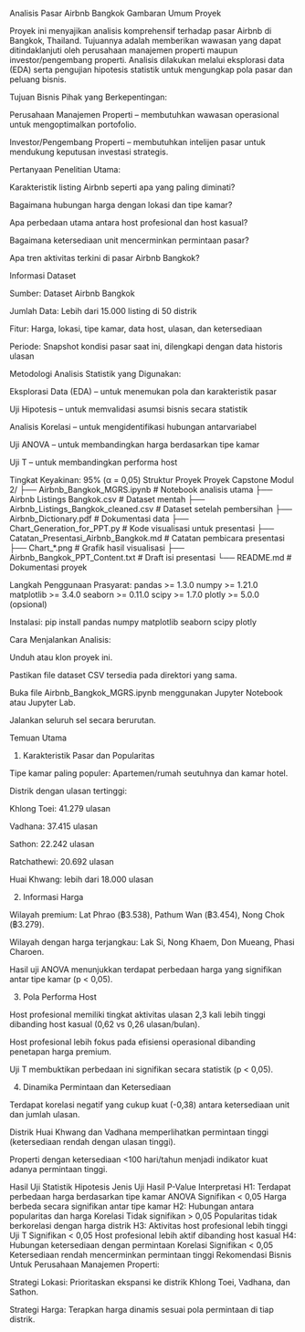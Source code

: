 Analisis Pasar Airbnb Bangkok
Gambaran Umum Proyek

Proyek ini menyajikan analisis komprehensif terhadap pasar Airbnb di Bangkok, Thailand. Tujuannya adalah memberikan wawasan yang dapat ditindaklanjuti oleh perusahaan manajemen properti maupun investor/pengembang properti. Analisis dilakukan melalui eksplorasi data (EDA) serta pengujian hipotesis statistik untuk mengungkap pola pasar dan peluang bisnis.

Tujuan Bisnis
Pihak yang Berkepentingan:

Perusahaan Manajemen Properti – membutuhkan wawasan operasional untuk mengoptimalkan portofolio.

Investor/Pengembang Properti – membutuhkan intelijen pasar untuk mendukung keputusan investasi strategis.

Pertanyaan Penelitian Utama:

Karakteristik listing Airbnb seperti apa yang paling diminati?

Bagaimana hubungan harga dengan lokasi dan tipe kamar?

Apa perbedaan utama antara host profesional dan host kasual?

Bagaimana ketersediaan unit mencerminkan permintaan pasar?

Apa tren aktivitas terkini di pasar Airbnb Bangkok?

Informasi Dataset

Sumber: Dataset Airbnb Bangkok

Jumlah Data: Lebih dari 15.000 listing di 50 distrik

Fitur: Harga, lokasi, tipe kamar, data host, ulasan, dan ketersediaan

Periode: Snapshot kondisi pasar saat ini, dilengkapi dengan data historis ulasan

Metodologi
Analisis Statistik yang Digunakan:

Eksplorasi Data (EDA) – untuk menemukan pola dan karakteristik pasar

Uji Hipotesis – untuk memvalidasi asumsi bisnis secara statistik

Analisis Korelasi – untuk mengidentifikasi hubungan antarvariabel

Uji ANOVA – untuk membandingkan harga berdasarkan tipe kamar

Uji T – untuk membandingkan performa host

Tingkat Keyakinan: 95% (α = 0,05)
Struktur Proyek
Proyek Capstone Modul 2/
├── Airbnb_Bangkok_MGRS.ipynb                # Notebook analisis utama
├── Airbnb Listings Bangkok.csv              # Dataset mentah
├── Airbnb_Listings_Bangkok_cleaned.csv      # Dataset setelah pembersihan
├── Airbnb_Dictionary.pdf                    # Dokumentasi data
├── Chart_Generation_for_PPT.py              # Kode visualisasi untuk presentasi
├── Catatan_Presentasi_Airbnb_Bangkok.md     # Catatan pembicara presentasi
├── Chart_*.png                              # Grafik hasil visualisasi
├── Airbnb_Bangkok_PPT_Content.txt           # Draft isi presentasi
└── README.md                                # Dokumentasi proyek

Langkah Penggunaan
Prasyarat:
pandas >= 1.3.0
numpy >= 1.21.0
matplotlib >= 3.4.0
seaborn >= 0.11.0
scipy >= 1.7.0
plotly >= 5.0.0 (opsional)

Instalasi:
pip install pandas numpy matplotlib seaborn scipy plotly

Cara Menjalankan Analisis:

Unduh atau klon proyek ini.

Pastikan file dataset CSV tersedia pada direktori yang sama.

Buka file Airbnb_Bangkok_MGRS.ipynb menggunakan Jupyter Notebook atau Jupyter Lab.

Jalankan seluruh sel secara berurutan.

Temuan Utama
1. Karakteristik Pasar dan Popularitas

Tipe kamar paling populer: Apartemen/rumah seutuhnya dan kamar hotel.

Distrik dengan ulasan tertinggi:

Khlong Toei: 41.279 ulasan

Vadhana: 37.415 ulasan

Sathon: 22.242 ulasan

Ratchathewi: 20.692 ulasan

Huai Khwang: lebih dari 18.000 ulasan

2. Informasi Harga

Wilayah premium: Lat Phrao (฿3.538), Pathum Wan (฿3.454), Nong Chok (฿3.279).

Wilayah dengan harga terjangkau: Lak Si, Nong Khaem, Don Mueang, Phasi Charoen.

Hasil uji ANOVA menunjukkan terdapat perbedaan harga yang signifikan antar tipe kamar (p < 0,05).

3. Pola Performa Host

Host profesional memiliki tingkat aktivitas ulasan 2,3 kali lebih tinggi dibanding host kasual (0,62 vs 0,26 ulasan/bulan).

Host profesional lebih fokus pada efisiensi operasional dibanding penetapan harga premium.

Uji T membuktikan perbedaan ini signifikan secara statistik (p < 0,05).

4. Dinamika Permintaan dan Ketersediaan

Terdapat korelasi negatif yang cukup kuat (-0,38) antara ketersediaan unit dan jumlah ulasan.

Distrik Huai Khwang dan Vadhana memperlihatkan permintaan tinggi (ketersediaan rendah dengan ulasan tinggi).

Properti dengan ketersediaan <100 hari/tahun menjadi indikator kuat adanya permintaan tinggi.

Hasil Uji Statistik
Hipotesis	Jenis Uji	Hasil	P-Value	Interpretasi
H1: Terdapat perbedaan harga berdasarkan tipe kamar	ANOVA	Signifikan	< 0,05	Harga berbeda secara signifikan antar tipe kamar
H2: Hubungan antara popularitas dan harga	Korelasi	Tidak signifikan	> 0,05	Popularitas tidak berkorelasi dengan harga distrik
H3: Aktivitas host profesional lebih tinggi	Uji T	Signifikan	< 0,05	Host profesional lebih aktif dibanding host kasual
H4: Hubungan ketersediaan dengan permintaan	Korelasi	Signifikan	< 0,05	Ketersediaan rendah mencerminkan permintaan tinggi
Rekomendasi Bisnis
Untuk Perusahaan Manajemen Properti:

Strategi Lokasi: Prioritaskan ekspansi ke distrik Khlong Toei, Vadhana, dan Sathon.

Strategi Harga: Terapkan harga dinamis sesuai pola permintaan di tiap distrik.
